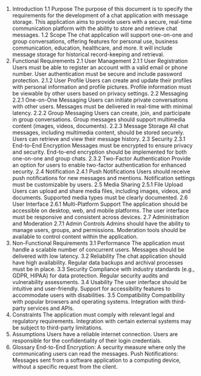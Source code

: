 1. Introduction
1.1 Purpose
The purpose of this document is to specify the requirements for the development of a chat application with message storage. This application aims to provide users with a secure, real-time communication platform with the ability to store and retrieve chat messages.
1.2 Scope
The chat application will support one-on-one and group conversations, offering features for personal use, business communication, education, healthcare, and more. It will include message storage for historical record-keeping and retrieval.
2. Functional Requirements
2.1 User Management
2.1.1 User Registration
Users must be able to register an account with a valid email or phone number.
User authentication must be secure and include password protection.
2.1.2 User Profile
Users can create and update their profiles with personal information and profile pictures.
Profile information must be viewable by other users based on privacy settings.
2.2 Messaging
2.2.1 One-on-One Messaging
Users can initiate private conversations with other users.
Messages must be delivered in real-time with minimal latency.
2.2.2 Group Messaging
Users can create, join, and participate in group conversations.
Group messages should support multimedia content (images, videos, documents).
2.2.3 Message Storage
All chat messages, including multimedia content, should be stored securely.
Users can retrieve and view their message history.
2.3 Security
2.3.1 End-to-End Encryption
Messages must be encrypted to ensure privacy and security.
End-to-end encryption should be implemented for both one-on-one and group chats.
2.3.2 Two-Factor Authentication
Provide an option for users to enable two-factor authentication for enhanced security.
2.4 Notification
2.4.1 Push Notifications
Users should receive push notifications for new messages and mentions.
Notification settings must be customizable by users.
2.5 Media Sharing
2.5.1 File Upload
Users can upload and share media files, including images, videos, and documents.
Supported media types must be clearly documented.
2.6 User Interface
2.6.1 Multi-Platform Support
The application should be accessible on desktop, web, and mobile platforms.
The user interface must be responsive and consistent across devices.
2.7 Administration and Moderation
2.7.1 Admin Controls
Admins should have the ability to manage users, groups, and permissions.
Moderation tools should be available to control content within the application.
3. Non-Functional Requirements
3.1 Performance
The application must handle a scalable number of concurrent users.
Messages should be delivered with low latency.
3.2 Reliability
The chat application should have high availability.
Regular data backups and archival processes must be in place.
3.3 Security
Compliance with industry standards (e.g., GDPR, HIPAA) for data protection.
Regular security audits and vulnerability assessments.
3.4 Usability
The user interface should be intuitive and user-friendly.
Support for accessibility features to accommodate users with disabilities.
3.5 Compatibility
Compatibility with popular browsers and operating systems.
Integration with third-party services and APIs.
4. Constraints
The application must comply with relevant legal and regulatory requirements.
Integration with certain external systems may be subject to third-party limitations.
5. Assumptions
Users have a reliable internet connection.
Users are responsible for the confidentiality of their login credentials.
6. Glossary
End-to-End Encryption: A security measure where only the communicating users can read the messages.
Push Notifications: Messages sent from a software application to a computing device, without a specific request from the client.
